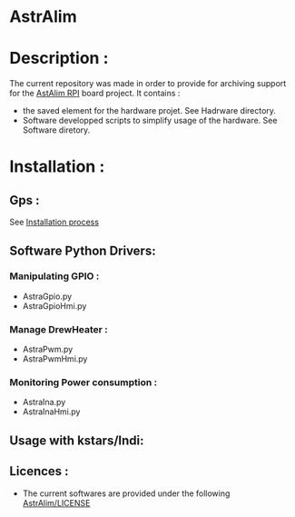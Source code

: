 # AstrAlim
# Description :
The current repository was made in order to provide for archiving support for the [AstAlim RPI](https://oshwlab.com/pololamag/nafa-astralim) board project.
It contains :
   * the saved element for the hardware projet. See Hadrware directory.
   * Software developped scripts to simplify usage of the hardware. See Software diretory.

# Installation :
## Gps :
See [Installation process](Software/Install/README.md)
## Software Python Drivers:
### Manipulating GPIO :
   * AstraGpio.py
   * AstraGpioHmi.py
### Manage DrewHeater :
   * AstraPwm.py
   * AstraPwmHmi.py
### Monitoring Power consumption :
   * AstraIna.py
   * AstraInaHmi.py
## Usage with kstars/Indi:
## Licences :
   * The current softwares are provided under the following [AstrAlim/LICENSE](AstrAlim/LICENSE)

